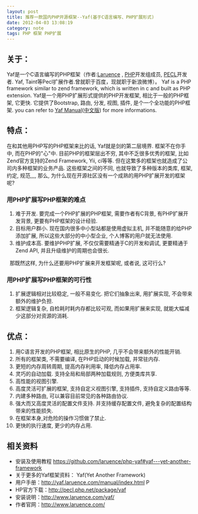 ```yaml
---
layout: post
title: 推荐一款国内PHP开源框架--Yaf(基于C语言编写、PHP扩展形式)
date: 2012-04-03 13:08:19
category: note
tags: PHP 框架 PHP扩展
---
```


## 关于：

Yaf是一个C语言编写的PHP框架（作者:[Laruence](http://www.laruence.com/) , [PHP](http://www.php.net/)开发组成员, [PECL](http://pecl.php.net/)开发者. Yaf, Taint等Pecl扩展作者.曾就职于百度，现就职于新浪微博）。 Yaf is a PHP framework similar to zend framework, which is written in c and built as PHP extension. Yaf是一个用PHP扩展形式提供的PHP开发框架, 相比于一般的PHP框架, 它更快. 它提供了Bootstrap, 路由, 分发, 视图, 插件, 是个一个全功能的PHP框架. you can refer to [Yaf Manual](http://www.php.net/manual/en/book.yaf.php)([中文版](http://yaf.laruence.com/manual/)) for more informations. 

## 特点：

在和其他用PHP写的PHP框架来比的话, Yaf就是剑的第二层境界. 框架不在你手中, 而在PHP的"心"中. 目前PHP的框架层出不穷, 其中不乏很多优秀的框架, 比如Zend官方支持的Zend Framework, Yii, ci等等. 但在这繁多的框架也就造成了公司内多种框架的业务产品. 这些框架之间的不同, 也就导致了多种版本的类库, 框架, 约定, 规范,,,, 那么, 为什么现在开源社区没有一个成熟的用PHP扩展开发的框架呢?  

### 用PHP扩展写PHP框架的难点

  1. 难于开发. 要完成一个PHP扩展的PHP框架, 需要作者有C背景, 有PHP扩展开发背景, 更要有PHP框架的设计经验.
  2. 目标用户群小. 现在国内很多中小型站都是使用虚拟主机, 并不能随意的给PHP添加扩展, 所以这些大部分的中小型企业, 个人博客的用户就无法使用.
  3. 维护成本高. 要维护PHP扩展, 不仅仅需要精通于C的开发和调试, 更要精通于Zend API, 并且升级维护的周期也会很长.

  那既然这样, 为什么还要用PHP扩展来开发框架呢, 或者说, 这可行么? 

### 用PHP扩展写PHP框架的可行性

  1. 扩展逻辑相对比较稳定, 一般不易变化. 把它们抽象出来, 用扩展实现, 不会带来额外的维护负担.
  2. 框架逻辑复杂, 自检耗时耗内存都比较可观, 而如果用扩展来实现, 就能大幅减少这部分对资源的消耗.
 

## 优点：

  1. 用C语言开发的PHP框架, 相比原生的PHP, 几乎不会带来额外的性能开销.
  2. 所有的框架类, 不需要编译, 在PHP启动的时候加载, 并常驻内存.
  3. 更短的内存周转周期, 提高内存利用率, 降低内存占用率.
  4. 灵巧的自动加载. 支持全局和局部两种加载规则, 方便类库共享.
  5. 高性能的视图引擎.
  6. 高度灵活可扩展的框架, 支持自定义视图引擎, 支持插件, 支持自定义路由等等.
  7. 内建多种路由, 可以兼容目前常见的各种路由协议.
  8. 强大而又高度灵活的配置文件支持. 并支持缓存配置文件, 避免复杂的配置结构带来的性能损失.
  9. 在框架本身,对危险的操作习惯做了禁止.
  10. 更快的执行速度, 更少的内存占用.

## 相关资料
  * 安装及使用教程 <https://github.com/laruence/php-yaf#yaf---yet-another-framework>   
  * 关于更多的Yaf框架资料： Yaf(Yet Another Framework)
  * 用户手册：<http://yaf.laruence.com/manual/index.html> P
  * HP官方下载：<http://pecl.php.net/package/yaf> 
  * 安装说明：<http://www.laruence.com/yaf/> 
  * 作者官网：<http://www.laruence.com/>
